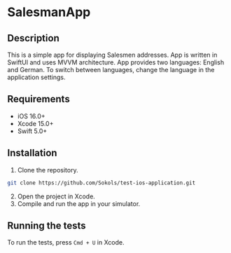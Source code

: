 # SalesmanApp

## Description

This is a simple app for displaying Salesmen addresses.
App is written in SwiftUI and uses MVVM architecture.
App provides two languages: English and German. To switch between languages, change the language in the application settings.

## Requirements

* iOS 16.0+
* Xcode 15.0+
* Swift 5.0+

## Installation

1. Clone the repository.

```bash
git clone https://github.com/Sokols/test-ios-application.git
```

2. Open the project in Xcode.
3. Compile and run the app in your simulator.

## Running the tests

To run the tests, press `Cmd + U` in Xcode.
